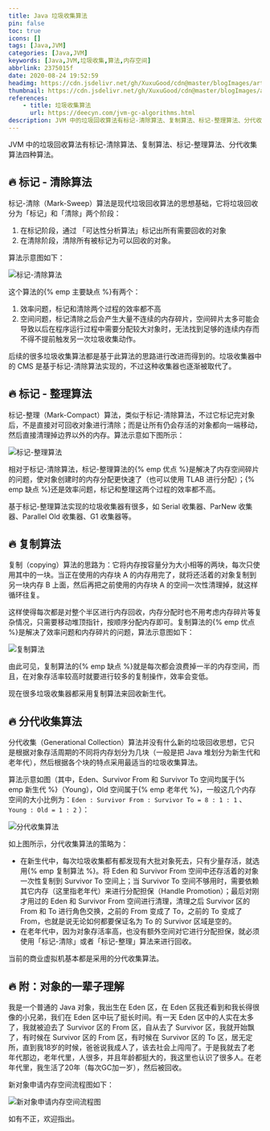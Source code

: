 ```yaml
---
title: Java 垃圾收集算法
pin: false
toc: true
icons: []
tags: [Java,JVM]
categories: [Java,JVM]
keywords: [Java,JVM,垃圾收集,算法,内存空间]
abbrlink: 2375015f
date: 2020-08-24 19:52:59
headimg: https://cdn.jsdelivr.net/gh/XuxuGood/cdn@master/blogImages/article-headimg/JVM-GC.png
thumbnail: https://cdn.jsdelivr.net/gh/XuxuGood/cdn@master/blogImages/article-thumbnail/jvm.png
references:
    - title: 垃圾收集算法
      url: https://deecyn.com/jvm-gc-algorithms.html
description: JVM 中的垃圾回收算法有标记-清除算法、复制算法、标记-整理算法、分代收集算法四种算法。
---
```


JVM 中的垃圾回收算法有标记-清除算法、复制算法、标记-整理算法、分代收集算法四种算法。

## :fire: 标记 - 清除算法

标记-清除（Mark-Sweep）算法是现代垃圾回收算法的思想基础，它将垃圾回收分为「标记」和「清除」两个阶段：

1. 在标记阶段，通过 「可达性分析算法」标记出所有需要回收的对象
2. 在清除阶段，清除所有被标记为可以回收的对象。

算法示意图如下：

![标记-清除算法](https://cdn.jsdelivr.net/gh/XuxuGood/cdn@master/blogImages/article/abbrlink-2375015f/标记-清除算法.jpg)

这个算法的{% emp 主要缺点 %}有两个：

1. 效率问题，标记和清除两个过程的效率都不高
2. 空间问题，标记清除之后会产生大量不连续的内存碎片，空间碎片太多可能会导致以后在程序运行过程中需要分配较大对象时，无法找到足够的连续内存而不得不提前触发另一次垃圾收集动作。

后续的很多垃圾收集算法都是基于此算法的思路进行改进而得到的。垃圾收集器中的 CMS 是基于标记-清除算法实现的，不过这种收集器也逐渐被取代了。

## :fire: 标记 - 整理算法

标记-整理（Mark-Compact）算法，类似于标记-清除算法，不过它标记完对象后，不是直接对可回收对象进行清除；而是让所有仍会存活的对象都向一端移动，然后直接清理掉边界以外的内存。算法示意如下图所示：

![标记-整理算法](https://cdn.jsdelivr.net/gh/XuxuGood/cdn@master/blogImages/article/abbrlink-2375015f/标记-整理算法.jpg)

相对于标记-清除算法，标记-整理算法的{% emp 优点 %}是解决了内存空间碎片的问题，使对象创建时的内存分配更快速了（也可以使用 TLAB 进行分配）；{% emp 缺点 %}还是效率问题，标记和整理这两个过程的效率都不高。

基于标记-整理算法实现的垃圾收集器有很多，如 Serial 收集器、ParNew 收集器、Parallel Old 收集器、G1 收集器等。

## :fire: 复制算法

复制（copying）算法的思路为：它将内存按容量分为大小相等的两块，每次只使用其中的一块。当正在使用的内存块 A 的内存用完了，就将还活着的对象复制到另一块内存 B 上面，然后再把之前使用的内存块 A 的空间一次性清理掉，就这样循环往复。

这样使得每次都是对整个半区进行内存回收，内存分配时也不用考虑内存碎片等复杂情况，只需要移动堆顶指针，按顺序分配内存即可。复制算法的{% emp 优点 %}是解决了效率问题和内存碎片的问题，算法示意图如下：

![复制算法](https://cdn.jsdelivr.net/gh/XuxuGood/cdn@master/blogImages/article/abbrlink-2375015f/复制算法.jpg)

由此可见，复制算法的{% emp 缺点 %}就是每次都会浪费掉一半的内存空间，而且，在对象存活率较高时就要进行较多的复制操作，效率会变低。

现在很多垃圾收集器都采用复制算法来回收新生代。

## :fire: 分代收集算法

分代收集（Generational Collection）算法并没有什么新的垃圾回收思想，它只是根据对象存活周期的不同将内存划分为几块（一般是把 Java 堆划分为新生代和老年代），然后根据各个块的特点采用最适当的垃圾收集算法。

算法示意如图（其中，Eden、Survivor From 和 Survivor To 空间均属于{% emp 新生代 %}（Young），Old 空间属于{% emp 老年代 %}，一般这几个内存空间的大小比例为：`Eden : Survivor From : Survivor To = 8 : 1 : 1` 、`Young : Old = 1 : 2` ）：

![分代收集算法](https://cdn.jsdelivr.net/gh/XuxuGood/cdn@master/blogImages/article/abbrlink-2375015f/分代收集算法.jpg)

如上图所示，分代收集算法的策略为：

* 在新生代中，每次垃圾收集都有都发现有大批对象死去，只有少量存活，就选用{% emp 复制算法 %}。将 Eden 和 Survivor From 空间中还存活着的对象一次性复制到 Survivor To 空间上；当 Survivor To 空间不够用时，需要依赖其它内存（这里指老年代）来进行分配担保（Handle Promotion）；最后对刚才用过的 Eden 和 Survivor From 空间进行清理，清理之后 Survivor 区的 From 和 To 进行角色交换，之前的 From 变成了 To，之前的 To 变成了 From，也就是说无论如何都要保证名为 To 的 Survivor 区域是空的。
* 在老年代中，因为对象存活率高，也没有额外空间对它进行分配担保，就必须使用「标记-清除」或者「标记-整理」算法来进行回收。

当前的商业虚拟机基本都是采用的分代收集算法。

## :fire: 附：对象的一辈子理解

我是一个普通的 Java 对象，我出生在 Eden 区，在 Eden 区我还看到和我长得很像的小兄弟，我们在 Eden 区中玩了挺长时间。有一天 Eden 区中的人实在太多了，我就被迫去了 Survivor 区的 From 区，自从去了 Survivor 区，我就开始飘了，有时候在 Survivor 区的 From 区，有时候在 Survivor 区的 To 区，居无定所，直到我18岁的时候，爸爸说我成人了，该去社会上闯闯了。于是我就去了老年代那边，老年代里，人很多，并且年龄都挺大的，我这里也认识了很多人。在老年代里，我生活了20年（每次GC加一岁），然后被回收。

新对象申请内存空间流程图如下：

![新对象申请内存空间流程图](https://cdn.jsdelivr.net/gh/XuxuGood/cdn@master/blogImages/article/abbrlink-2375015f/对象申请内存空间流程.jpg)

如有不正，欢迎指出。
